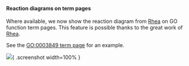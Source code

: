 #### Reaction diagrams on term pages
<!-- pombase_flags: frontpage -->
<!-- newsfeed_thumbnail: japonicusdb-32x32.png -->

Where available, we now show the reaction diagram from
[Rhea](https://www.rhea-db.org/) on GO function term pages.  This
feature is possible thanks to the great work of [Rhea](https://www.rhea-db.org/).

See the [GO:0003849 term page](/term/GO:0003849) for an example.

![](assets/newsfeed/rhea-reaction-example.png){ .screenshot  width=100% }
